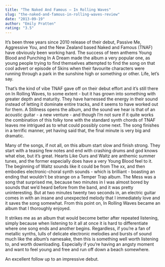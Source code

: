 ```yaml
---
title: "The Naked And Famous – In Rolling Waves"
slug: "the-naked-and-famous-in-rolling-waves-review"
date: "2013-09-19"
author: "Emily Pratten"
rating: "3.5"
---
```


It’s been three years since 2010 release of their debut, Passive Me, Aggressive You, and the New Zealand based Naked and Famous (TNAF) have obviously been working hard. The success of teen anthems Young Blood and Punching In A Dream made the album a very popular one, as young people trying to find themselves attempted to find the song on that cool advert or episode of Skins when their favourite characters were running through a park in the sunshine high or something or other. Life, let’s say.

That’s the kind of vibe TNAF gave off on their debut effort and it’s still there on In Rolling Waves, to some extent - but it has grown into something with greater depth and maturity. They have harnessed the energy in their sound instead of letting it dominate entire tracks, and it seems to have worked out for them. A Stillness opens the album, and the sound we hear is that of an acoustic guitar - a new venture - and though I’m not sure if it quite works the combination of this folky tone with the standard synth chords of TNAF leaves me intrigued as to what could possibly come next. The song finishes in a terrific manner, yet having said that, the final minute is very big and dramatic.

Many of the songs, if not all, on this album start slow and finish strong. They start with a teasing few notes and end with crashing drums and god knows what else, but it’s great. Hearts Like Ours and Waltz are anthemic summer tunes, and the former especially does have a very Young Blood feel to it. The beginning of Waltz sounds like it could be from The xx, and then embodies electronic-choral synth sounds - which is brilliant - boasting an ending that wouldn’t be strange on a Temper Trap album. The Mess was a song that surprised me, because two minutes in I was almost bored by sounds that we’d heard before from the band, and it was pretty uninteresting. But at two minutes twenty two seconds in, an electric guitar comes in with an insane and unexpected melody that I immediately love and it saves the song somewhat. From this point on, In Rolling Waves became an album that I thoroughly enjoyed.

It strikes me as an album that would become better after repeated listening, simply because when listening to it all at once it is hard to differentiate where one song ends and another begins. Regardless, if you’re a fan of metallic synths, lulls of delicate electronic melodies and bursts of sound much like the album’s namesake, then this is something well worth listening to, and worth downloading. Especially if you’re having an angsty moment and want to feel young and free and run off down a beach somewhere.

An excellent follow up to an impressive debut.
